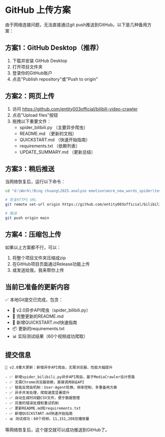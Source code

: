 # GitHub 上传方案

由于网络连接问题，无法直接通过git push推送到GitHub。以下是几种备用方案：

## 方案1：GitHub Desktop（推荐）

1. 下载并安装 GitHub Desktop
2. 打开项目文件夹
3. 登录你的GitHub账户
4. 点击"Publish repository"或"Push to origin"

## 方案2：网页上传

1. 访问 https://github.com/entity003official/bilibili-video-crawler
2. 点击"Upload files"按钮
3. 拖拽以下重要文件：
   - spider_bilibili.py （主要异步爬虫）
   - README.md （更新的文档）
   - QUICKSTART.md （快速开始指南）
   - requirements.txt （依赖列表）
   - UPDATE_SUMMARY.md （更新总结）

## 方案3：稍后推送

当网络恢复后，运行以下命令：

```bash
cd "d:\Work\!Bing chuang\2025.analyze emotion\more_new_words_spider\test2"

# 恢复HTTPS URL
git remote set-url origin https://github.com/entity003official/bilibili-video-crawler.git

# 推送
git push origin main
```

## 方案4：压缩包上传

如果以上方案都不行，可以：

1. 将整个项目文件夹压缩成zip
2. 在GitHub项目页面通过Release功能上传
3. 或发送给我，我来帮你上传

## 当前已准备的更新内容

✅ 本地Git提交已完成，包含：
- 🌟 v2.0异步API爬虫（spider_bilibili.py）
- 📝 完整更新的README.md
- 🚀 新增QUICKSTART.md快速指南
- 📦 更新的requirements.txt
- 📊 实际测试结果（60个视频成功爬取）

## 提交信息
```
🌟 v2.0重大更新：新增异步API爬虫，无需浏览器，性能大幅提升

- ✅ 新增spider_bilibili.py异步API爬虫，基于MediaCrawler设计思路
- ✅ 无需Chrome浏览器依赖，直接调用B站API
- ✅ 智能反爬虫机制：User-Agent轮换、频率控制、多重备用方案  
- ✅ 异步并发处理，爬取速度显著提升
- ✅ 自动生成时间戳CSV文件，便于数据管理
- ✅ 完善的错误处理和重试机制
- ✅ 更新README.md和requirements.txt
- ✅ 新增QUICKSTART.md快速开始指南
- 📊 测试成功：60个视频，11,151,208总播放量
```

等网络恢复后，这个提交就可以成功推送到GitHub了。
